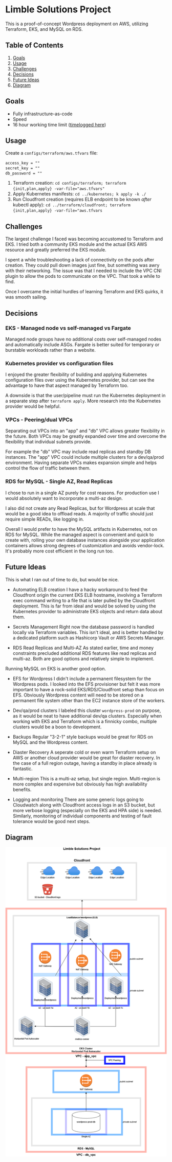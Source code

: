 # Limble Solutions Project

This is a proof-of-concept Wordpress deployment on AWS, utilizing Terraform, EKS, and MySQL on RDS.

## Table of Contents

1. [Goals](#Goals)
2. [Usage](#Usage)
3. [Challenges](#Challenges)
4. [Decisions](#Decisions)
5. [Future Ideas](#future-ideas)
6. [Diagram](#diagram)

## Goals

* Fully infrastructure-as-code
* Speed
* 16 hour working time limit ([timelogged here](docs/timelog.md))

## Usage

Create a `configs/terraform/aws.tfvars` file:

```
access_key = ""
secret_key = ""
db_password = ""
```

1. Terraform creation: `cd configs/terraform; terraform {init,plan,apply} -var-file="aws.tfvars"`
2. Apply Kubernetes manifests: `cd ../kubernetes; k apply -k ./`
3. Run Cloudfront creation (requires ELB endpoint to be known *after* kubectl apply): `cd ../terraform/cloudfront; terraform {init,plan,apply} -var-file="aws.tfvars`

## Challenges

The largest challenge I faced was becoming accustomed to Terraform and EKS. I tried both a community EKS module and the actual EKS AWS resource and greatly preferred the EKS module.

I spent a while troubleshooting a lack of connectivity on the pods after creation. They could pull down images just fine, but something was awry with their networking. The issue was that I needed to include the VPC CNI plugin to allow the pods to communicate on the VPC. That took a while to find.

Once I overcame the initial hurdles of learning Terraform and EKS quirks, it was smooth sailing.

## Decisions

### EKS - Managed node vs self-managed vs Fargate

Managed node groups have no additional costs over self-managed nodes and automatically include ASGs. Fargate is better suited for temporary or burstable workloads rather than a website.

### Kubernetes provider vs configuration files

I enjoyed the greater flexibility of building and applying Kubernetes configuration files over using the Kubernetes provider, but can see the advantage to have that aspect managed by Terraform too.

A downside is that the user/pipeline must run the Kubernetes deployment in a separate step after `terraform apply`. More research into the Kubernetes provider would be helpful.

### VPCs - Peering/dual VPCs

Separating out VPCs into an "app" and "db" VPC allows greater flexibility in the future. Both VPCs may be greatly expanded over time and overcome the flexibility that individual subnets provide.

For example the "db" VPC may include read replicas and standby DB instances. The "app" VPC could include multiple clusters for a dev/qa/prod environment. Having separate VPCs makes expansion simple and helps control the flow of traffic between them.

### RDS for MySQL - Single AZ, Read Replicas

I chose to run in a single AZ purely for cost reasons. For production use I would absolutely want to incorporate a multi-az design.

I also did not create any Read Replicas, but for Wordpress at scale that would be a good idea to offload reads. A majority of traffic should just require simple READs, like logging in.

Overall I would prefer to have the MySQL artifacts in Kubernetes, not on RDS for MySQL. While the managed aspect is convenient and quick to create with, rolling your own database instances alongside your application containers allows strong degrees of customization and avoids vendor-lock. It's probably more cost efficient in the long run too.

## Future Ideas

This is what I ran out of time to do, but would be nice.

* Automating ELB creation
I have a hacky workaround to feed the Cloudfront origin the current EKS ELB hostname, involving a Terraform exec command writing to a file that is later pulled by the Cloudfront deployment. This is far from ideal and would be solved by using the Kubernetes provider to administrate EKS objects and return data about them.

* Secrets Management
Right now the database password is handled locally via Terraform variables. This isn't ideal, and is better handled by a dedicated platform such as Hashicorp Vault or AWS Secrets Manager.

* RDS Read Replicas and Multi-AZ
As stated earlier, time and money constraints precluded additional RDS features like read replicas and multi-az. Both are good options and relatively simple to implement.

Running MySQL on EKS is another good option.

* EFS for Wordpress
I didn't include a permanent filesystem for the Wordpress pods. I looked into the EFS provisioner but felt it was more important to have a rock-solid EKS/RDS/Cloudfront setup than focus on EFS. Obviously Wordpress content will need to be stored on a permanent file system other than the EC2 instance store of the workers.

* Dev/qa/prod clusters
I labeled this cluster `wordpress-prod` on purpose, as it would be neat to have additional dev/qa clusters. Especially when working with EKS and Terraform which is a finnicky combo, multiple clusters would be a boon to development.

* Backups
Regular "3-2-1" style backups would be great for RDS on MySQL and the Wordpress content.

* Diaster Recovery
A seperate cold or even warm Terraform setup on AWS or another cloud provider would be great for diaster recovery. In the case of a full region outage, having a standby in place already is fantastic.

* Multi-region
This is a multi-az setup, but single region. Multi-region is more complex and expensive but obviously has high availability benefits.

* Logging and monitoring
There are some generic logs going to Cloudwatch along with Cloudfront access logs in an S3 bucket, but more verbose logging (especially on the EKS and HPA side) is needed. Similarly, monitoring of individual components and testing of fault tolerance would be good next steps.

## Diagram

![diagram](docs/image.png)
